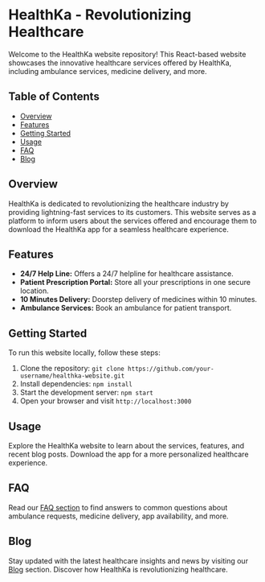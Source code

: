# HealthKa - Revolutionizing Healthcare

Welcome to the HealthKa website repository! This React-based website showcases the innovative healthcare services offered by HealthKa, including ambulance services, medicine delivery, and more.

## Table of Contents
- [Overview](#overview)
- [Features](#features)
- [Getting Started](#getting-started)
- [Usage](#usage)
- [FAQ](#faq)
- [Blog](#blog)
  
## Overview

HealthKa is dedicated to revolutionizing the healthcare industry by providing lightning-fast services to its customers. This website serves as a platform to inform users about the services offered and encourage them to download the HealthKa app for a seamless healthcare experience.

## Features

- **24/7 Help Line:** Offers a 24/7 helpline for healthcare assistance.
- **Patient Prescription Portal:** Store all your prescriptions in one secure location.
- **10 Minutes Delivery:** Doorstep delivery of medicines within 10 minutes.
- **Ambulance Services:** Book an ambulance for patient transport.

## Getting Started

To run this website locally, follow these steps:

1. Clone the repository: `git clone https://github.com/your-username/healthka-website.git`
2. Install dependencies: `npm install`
3. Start the development server: `npm start`
4. Open your browser and visit `http://localhost:3000`

## Usage

Explore the HealthKa website to learn about the services, features, and recent blog posts. Download the app for a more personalized healthcare experience.

## FAQ

Read our [FAQ section](#faq) to find answers to common questions about ambulance requests, medicine delivery, app availability, and more.

## Blog

Stay updated with the latest healthcare insights and news by visiting our [Blog](#blog) section. Discover how HealthKa is revolutionizing healthcare.
